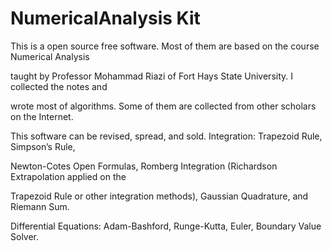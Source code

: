 # NumericalAnalysis Kit

This is a open source free software. Most of them are based on the course Numerical Analysis

taught by Professor Mohammad Riazi of Fort Hays State University. I collected the notes and

wrote most of algorithms. Some of them are collected from other scholars on the Internet.

This software can be revised, spread, and sold. Integration: Trapezoid Rule, Simpson’s Rule,

Newton-Cotes Open Formulas, Romberg Integration (Richardson Extrapolation applied on the

Trapezoid Rule or other integration methods), Gaussian Quadrature, and Riemann Sum.

Differential Equations: Adam-Bashford, Runge-Kutta, Euler, Boundary Value Solver.
